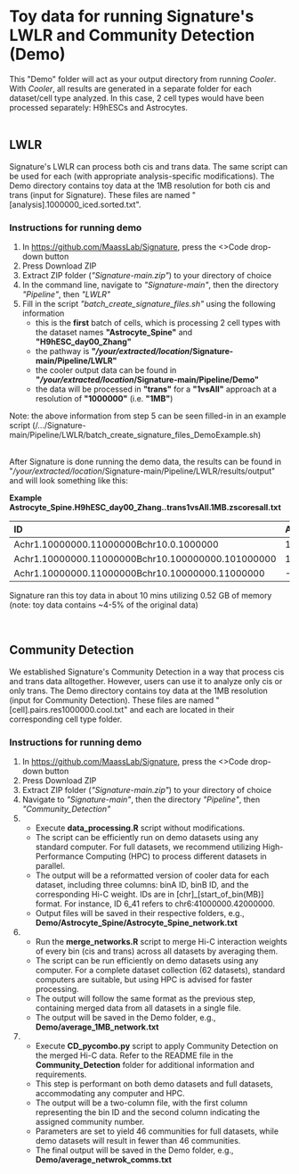 # Toy data for running Signature's LWLR and Community Detection (Demo)
This "Demo" folder will act as your output directory from running _Cooler_. With _Cooler_, all results are generated in a separate folder for each dataset/cell type analyzed. In this case, 2 cell types would have been processed separately: H9hESCs and Astrocytes.  
<br/>

## LWLR
Signature's LWLR can process both cis and trans data. The same script can be used for each (with appropriate analysis-specific modifications). The Demo directory contains toy data at the 1MB resolution for both cis and trans (input for Signature). These files are named "[analysis].1000000_iced.sorted.txt".

### Instructions for running demo
1. In https://github.com/MaassLab/Signature, press the <>Code drop-down button
2. Press Download ZIP
3. Extract ZIP folder (_"Signature-main.zip"_) to your directory of choice 
4. In the command line, navigate to *"Signature-main"*, then the directory *"Pipeline"*, then *"LWLR"*
5. Fill in the script *"batch_create_signature_files.sh"* using the following information
   -  this is the **first** batch of cells, which is processing 2 cell types with the dataset names **"Astrocyte_Spine"** and **"H9hESC_day00_Zhang"**
   -  the pathway is **"*/your/extracted/location*/Signature-main/Pipeline/LWLR"**
   -  the cooler output data can be found in **"*/your/extracted/location*/Signature-main/Pipeline/Demo"**
   -  the data will be processed in **"trans"** for a **"1vsAll"** approach at a resolution of **"1000000"** (i.e. **"1MB"**)

Note: the above information from step 5 can be seen filled-in in an example script (/.../Signature-main/Pipeline/LWLR/batch_create_signature_files_DemoExample.sh)  
<br/>

After Signature is done running the demo data, the results can be found in "*/your/extracted/location*/Signature-main/Pipeline/LWLR/results/output" and will look something like this:

**Example Astrocyte_Spine.H9hESC_day00_Zhang..trans1vsAll.1MB.zscoresall.txt**

   | ID                                                | Astrocyte_Spine       | H9hESC_day00_Zhang     |
   |:--------------------------------------------------|:----------------------|:-----------------------|
   | Achr1.10000000.11000000Bchr10.0.1000000           | 1.420                 | 1.048                  |
   | Achr1.10000000.11000000Bchr10.100000000.101000000 | 1.752                 | 1.691                  |
   | Achr1.10000000.11000000Bchr10.10000000.11000000   | -1.181                | -0.499                 |

Signature ran this toy data in about 10 mins utilizing 0.52 GB of memory (note: toy data contains ~4-5% of the original data)

<br/>
   
## Community Detection
We established Signature's Community Detection in a way that process cis and trans data alltogether. However, users can use it to analyze only cis or only trans. The Demo directory contains toy data at the 1MB resolution (input for Community Detection). These files are named "[cell].pairs.res1000000.cool.txt" and each are located in their corresponding cell type folder.

### Instructions for running demo
1. In https://github.com/MaassLab/Signature, press the <>Code drop-down button
2. Press Download ZIP
3. Extract ZIP folder (_"Signature-main.zip"_) to your directory of choice 
4. Navigate to *"Signature-main"*, then the directory *"Pipeline"*, then *"Community_Detection"*
5. -  Execute **data_processing.R** script without modifications.
   -  The script can be efficiently run on demo datasets using any standard computer. For full datasets, we recommend utilizing High-Performance Computing (HPC) to process different datasets in parallel.
   -  The output will be a reformatted version of cooler data for each dataset, including three columns: binA ID, binB ID, and the corresponding Hi-C weight. IDs are in [chr]_[start_of_bin(MB)] format. For instance, ID 6_41 refers to chr6:41000000.42000000.  
   -  Output files will be saved in their respective folders, e.g., **Demo/Astrocyte_Spine/Astrocyte_Spine_network.txt**
6. -  Run the **merge_networks.R** script to merge Hi-C interaction weights of every bin (cis and trans) across all datasets by averaging them.
   -  The script can be run efficiently on demo datasets using any computer. For a complete dataset collection (62 datasets), standard computers are suitable, but using HPC is advised for faster processing.
   -  The output will follow the same format as the previous step, containing merged data from all datasets in a single file.
   -  The output will be saved in the Demo folder, e.g., **Demo/average_1MB_network.txt**
7. -  Execute **CD_pycombo.py** script to apply Community Detection on the merged Hi-C data. Refer to the README file in the **Community_Detection** folder for additional information and requirements.
   -  This step is performant on both demo datasets and full datasets, accommodating any computer and HPC.
   -  The output will be a two-column file, with the first column representing the bin ID and the second column indicating the assigned community number.
   -  Parameters are set to yield 46 communities for full datasets, while demo datasets will result in fewer than 46 communities.
   -  The final output will be saved in the Demo folder, e.g., **Demo/average_netwrok_comms.txt**
